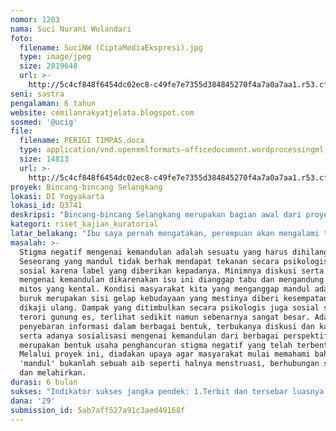 ```yaml
---
nomor: 1203
nama: Suci Nurani Wulandari
foto:
  filename: SuciNW (CiptaMediaEkspresi).jpg
  type: image/jpeg
  size: 2819648
  url: >-
    http://5c4cf848f6454dc02ec8-c49fe7e7355d384845270f4a7a0a7aa1.r53.cf2.rackcdn.com/b9f56aa3-553b-4a89-8aaf-4828ad8a0c84/SuciNW%20(CiptaMediaEkspresi).jpg
seni: sastra
pengalaman: 6 tahun
website: cemilanrakyatjelata.blogspot.com
sosmed: '@ucig'
file:
  filename: PERIGI TIMPAS.docx
  type: application/vnd.openxmlformats-officedocument.wordprocessingml.document
  size: 14813
  url: >-
    http://5c4cf848f6454dc02ec8-c49fe7e7355d384845270f4a7a0a7aa1.r53.cf2.rackcdn.com/a3c4b5c2-061a-4e07-b462-4b817557013f/PERIGI%20TIMPAS.docx
proyek: Bincang-bincang Selangkang
lokasi: DI Yogyakarta
lokasi_id: Q3741
deskripsi: "Bincang-bincang Selangkang merupakan bagian awal dari proyek jangka panjang pengembangan website berbentuk portal berita yang membahas mengenai hal-hal tabu, mitos, dan kegiatan yang terhambat karena labelisasi larangan yang mengatasnamakan kebudayaan. Proyek ini, Bincang-bincang Selangkang, secara spesifik akan membahas mengenai kemandulan. Proyek ini akan melalui serangkaian riset pustaka, wawancara, dan kuesioner yang nantinya akan menghasilkan: \r\n1.Buku kumpulan cerpen bertema selangkang yang sudah dalam proses pengerjaan 30% bertujuan untuk menyebarkan gagasan melalui media sastra 2.Website berbentuk portal berita yang berisi tulisan-tulisan (artikel, sosok, dll) disertai gambar maupun foto pendukung mengenai isu kemandulan dari berbagai perspektif, dampak, serta usaha penyelesaian masalah 3.Media sosial yang berisi infografis untuk menarik minat kajian dan diskusi para generasi digital 4.Diskusi terbuka mengenai dampak kemandulan di masyarakat \r\n\r\nBagian yang akan dibiayai oleh hibah dana Cipta Media Ekspresi hanyalah Bincang-bincang Selangkang, sedang keberlanjutan proyek jangka panjang akan didanai secara mandiri. Dana hibah nantinya akan digunakan untuk pengadaan alat dan bahan proyek, akomodasi selama proyek berlangsung, serta seluruh pembiayaan yang berhubungan dengan proyek selama 6 bulan. Saya akan mengerjakan keseluruhan proyek dibantu beberapa orang di bagian teknis seperti dalam hal percetakan, pembuatan gambar dan ilustrasi, serta kegiatan teknis saat diskusi."
kategori: riset_kajian_kuratorial
latar_belakang: "Ibu saya pernah mengatakan, perempuan akan mengalami tiga ketakutan karena kejadian kodrati. \r\nPertama adalah saat pertama kali menstruasi. Kedua adalah saat pertama kali berhubungan seksual. Ketiga adalah saat pertama kali melahirkan. Ia menambahkan bahwa ketiganya mengandung unsur sakral masing-masing dan memberi pemahaman atas rasa sakit. Maka dari itu, perlu bekal yang cukup untuk menghadapi ketakutan-ketakutan itu seperti kesadaraan atas tubuh sendiri, pengetahuan mengenai organ reproduksi, diskusi dengan orang sudah mengalami lebih dulu, dan lain-lain. Semakin saya bertambah dewasa, saya menyadari bahwa barangkali ibu saya melupakan ketakutan yang keempat, yaitu kemandulan. Mandul merupakan istilah untuk menjelaskan ketika seseorang tidak dapat memiliki keturunan atau anak. Mandul di dalam masyarakat kita seringkali mendapat stigma negatif, mengandung segudang mitos bersamanya, dan sangat tabu untuk dibahas. Mandul bisa menimpa perempuan maupun laki-laki , entah yang berpendidikan atau pun tidak, yang tinggal di kota atau pun di desa, yang kaya atau pun yang miskin. "
masalah: >-
  Stigma negatif mengenai kemandulan adalah sesuatu yang harus dihilangkan.
  Seseorang yang mandul tidak berhak mendapat tekanan secara psikologis maupun
  sosial karena label yang diberikan kepadanya. Minimnya diskusi serta tulisan
  mengenai kemandulan dikarenakan isu ini dianggap tabu dan mengandung unsur
  mitos yang kental. Kondisi masyarakat kita yang menganggap mandul adalah hal
  buruk merupakan sisi gelap kebudayaan yang mestinya diberi kesempatan untuk
  dikaji ulang. Dampak yang ditimbulkan secara psikologis juga sosial seperti
  terori gunung es, terlihat sedikit namun sebenarnya sangat besar. Adanya
  penyebaran informasi dalam berbagai bentuk, terbukanya diskusi dan kajian,
  serta adanya sosialisasi mengenai kemandulan dari berbagai perspektif
  merupakan bentuk usaha penghancuran stigma negatif yang telah terbentuk lama.
  Melalui proyek ini, diadakan upaya agar masyarakat mulai memahami bahwa
  'mandul' bukanlah sebuah aib seperti halnya menstruasi, berhubungan seksual,
  dan melahirkan. 
durasi: 6 bulan
sukses: "Indikator sukses jangka pendek: 1.Terbit dan tersebar luasnya buku kumpulan cerpen yang digarap dalam proyek ini 2.Peluncuran website berisi tulisan-tulisan dan foto pendukung mengenai selangkang 3.Terbitnya infografis di media sosial yang dibuat bersamaan dengan pembuatan website 4.Diskusi terlaksana dan berjalan lancar 5.Adanya tanggapan positif dari masyarakat mengenai proyek ini\r\n\r\nIndikator sukses jangka panjang (lanjutan proyek setelah masa hibah berakhir): 1.Adanya keberlanjutan website dengan mulai melibatkan masyarakat untuk ikut serta membagikan opini mereka dalam bentuk tulisan maupun foto 2.Media sosial berisi infografis mendapat respon positif dari masyarakat sehingga mendorong semakin terbukanya pembahasan mengenai hal-hal yang dianggap tabu 3.Diskusi berjalan rutin setiap tiga atau empat bulan sekali 4.Adanya kerjasama dengan pihak-pihak terkait sehingga penyebaran informasi dan manfaat proyek lebih tersebar"
dana: '29'
submission_id: 5ab7aff527a91c3aed49168f
---
```

